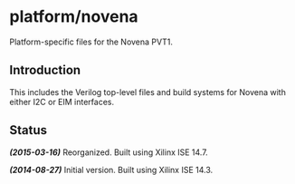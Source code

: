 platform/novena
===============

Platform-specific files for the Novena PVT1.

## Introduction ##
This includes the Verilog top-level files and build systems for Novena
with either I2C or EIM interfaces.

## Status ##
***(2015-03-16)***
Reorganized. Built using Xilinx ISE 14.7.

***(2014-08-27)***
Initial version. Built using Xilinx ISE 14.3.

